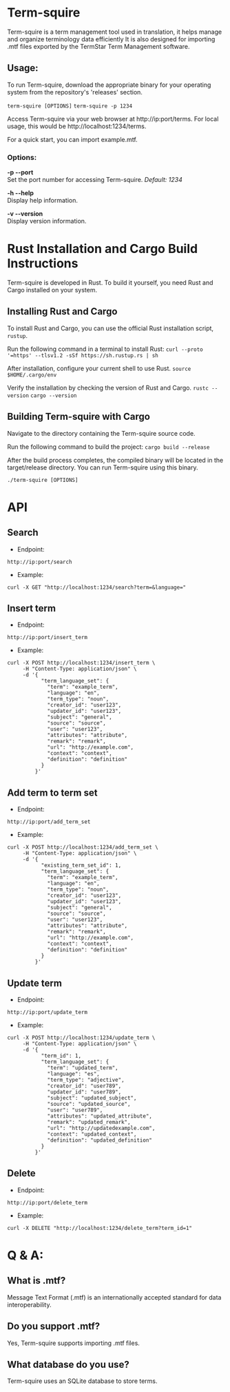 # Term-squire
Term-squire is a term management tool used in translation, it helps manage and organize terminology data efficiently It is also designed for importing .mtf files exported by the TermStar Term Management software. 

## Usage:
To run Term-squire, download the appropriate binary for your operating system from the repository's 'releases' section.

`term-squire [OPTIONS]`
`term-squire -p 1234`

Access Term-squire via your web browser at http://ip:port/terms. For local usage, this would be http://localhost:1234/terms.

For a quick start, you can import example.mtf.

### Options:
**-p --port**    
Set the port number for accessing Term-squire. <em>Default: 1234</em>

**-h --help**       
Display help information.

**-v --version**    
Display version information.

# Rust Installation and Cargo Build Instructions
Term-squire is developed in Rust. To build it yourself, you need Rust and Cargo installed on your system.

##  Installing Rust and Cargo
To install Rust and Cargo, you can use the official Rust installation script, `rustup`.

Run the following command in a terminal to install Rust:
`curl --proto '=https' --tlsv1.2 -sSf https://sh.rustup.rs | sh`

After installation, configure your current shell to use Rust.
`source $HOME/.cargo/env`

Verify the installation by checking the version of Rust and Cargo.
`rustc --version`
`cargo --version`

## Building Term-squire with Cargo
Navigate to the directory containing the Term-squire source code.

Run the following command to build the project:
`cargo build --release`

After the build process completes, the compiled binary will be located in the target/release directory. You can run Term-squire using this binary.

`./term-squire [OPTIONS]`

# API
## Search 
- Endpoint:
```
http://ip:port/search
```
- Example:
```
curl -X GET "http://localhost:1234/search?term=&language="
```

## Insert term
- Endpoint:
```
http://ip:port/insert_term
```
- Example:
```
curl -X POST http://localhost:1234/insert_term \
     -H "Content-Type: application/json" \
     -d '{
           "term_language_set": {
             "term": "example_term",
             "language": "en",
             "term_type": "noun",
             "creator_id": "user123",
             "updater_id": "user123",
             "subject": "general",
             "source": "source",
             "user": "user123",
             "attributes": "attribute",
             "remark": "remark",
             "url": "http://example.com",
             "context": "context",
             "definition": "definition"
           }
         }'
```

## Add term to term set
- Endpoint:
```
http://ip:port/add_term_set
```
- Example:
```
curl -X POST http://localhost:1234/add_term_set \
     -H "Content-Type: application/json" \
     -d '{
           "existing_term_set_id": 1,
           "term_language_set": {
             "term": "example_term",
             "language": "en",
             "term_type": "noun",
             "creator_id": "user123",
             "updater_id": "user123",
             "subject": "general",
             "source": "source",
             "user": "user123",
             "attributes": "attribute",
             "remark": "remark",
             "url": "http://example.com",
             "context": "context",
             "definition": "definition"
           }
         }'
```

## Update term
- Endpoint:
```
http://ip:port/update_term
```
- Example:
```
curl -X POST http://localhost:1234/update_term \
     -H "Content-Type: application/json" \
     -d '{
           "term_id": 1,
           "term_language_set": {
             "term": "updated_term",
             "language": "es",
             "term_type": "adjective",
             "creator_id": "user789",
             "updater_id": "user789",
             "subject": "updated_subject",
             "source": "updated_source",
             "user": "user789",
             "attributes": "updated_attribute",
             "remark": "updated_remark",
             "url": "http://updatedexample.com",
             "context": "updated_context",
             "definition": "updated_definition"
           }
         }'
```

## Delete
- Endpoint:
```
http://ip:port/delete_term
```
- Example:
```
curl -X DELETE "http://localhost:1234/delete_term?term_id=1"
```


# Q & A:
## What is .mtf? 
Message Text Format (.mtf) is an internationally accepted standard for data interoperability.

## Do you support .mtf?
Yes, Term-squire supports importing .mtf files.

## What database do you use?
Term-squire uses an SQLite database to store terms.